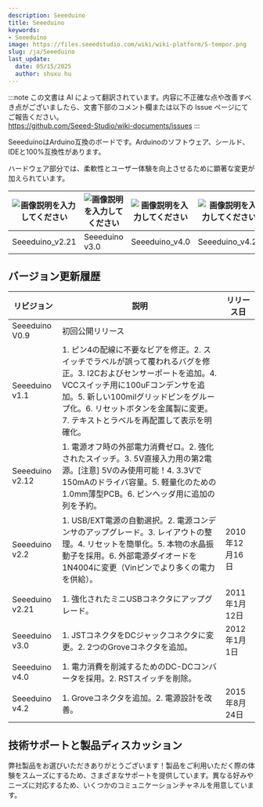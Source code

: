 ```yaml
---
description: Seeeduino 
title: Seeeduino 
keywords:
- Seeeduino 
image: https://files.seeedstudio.com/wiki/wiki-platform/S-tempor.png
slug: /ja/Seeeduino
last_update:
  date: 05/15/2025
  author: shuxu hu
---
```

:::note
この文書は AI によって翻訳されています。内容に不正確な点や改善すべき点がございましたら、文書下部のコメント欄または以下の Issue ページにてご報告ください。  
https://github.com/Seeed-Studio/wiki-documents/issues
:::

SeeeduinoはArduino互換のボードです。Arduinoのソフトウェア、シールド、IDEと100%互換性があります。

ハードウェア部分では、柔軟性とユーザー体験を向上させるために顕著な変更が加えられています。

|![画像説明を入力してください](https://files.seeedstudio.com/wiki/Seeeduino/img/Seeeduinov2211_02.jpg)|![画像説明を入力してください](https://files.seeedstudio.com/wiki/Seeeduino/img/Seeeduino_V3.0_Atmega_328P_01.jpg) |![画像説明を入力してください](https://files.seeedstudio.com/wiki/Seeeduino/img/Seeeduino_v4_photo.jpg)|![画像説明を入力してください](https://files.seeedstudio.com/wiki/Seeeduino/img/Seeeduino_v4_2_photo.jpg)|
|---|---|---|---|
|Seeeduino_v2.21 |Seeeduino v3.0 |Seeeduino_v4.0 |Seeeduino_v4.2)|

## バージョン更新履歴 ##

| リビジョン | 説明 | リリース日 |
|---|---|---|
|Seeeduino V0.9| 初回公開リリース ||
|Seeeduino v1.1|1. ピン4の配線に不要なビアを修正。2. スイッチでラベルが誤って覆われるバグを修正。3. I2Cおよびセンサーポートを追加。4. VCCスイッチ用に100uFコンデンサを追加。5. 新しい100milグリッドピンをグループ化。6. リセットボタンを金属製に変更。7. テキストとラベルを再配置して表示を明確化。||
|Seeeduino v2.12|1. 電源オフ時の外部電力消費ゼロ。2. 強化されたスイッチ。3. 5V直接入力用の第2電源。[注意] 5Vのみ使用可能！4. 3.3Vで150mAのドライバ容量。5. 軽量化のための1.0mm薄型PCB。6. ピンヘッダ用に追加の列を予約。||
|Seeeduino v2.2|1. USB/EXT電源の自動選択。2. 電源コンデンサのアップグレード。3. レイアウトの整理。4. リセットを簡単化。5. 本物の水晶振動子を採用。6. 外部電源ダイオードを1N4004に変更（Vinピンでより多くの電力を供給）。|2010年12月16日|
|Seeeduino v2.21|1. 強化されたミニUSBコネクタにアップグレード。|2011年1月12日|
|Seeeduino v3.0|1. JSTコネクタをDCジャックコネクタに変更。2. 2つのGroveコネクタを追加。|2012年1月1日|
|Seeeduino v4.0|1. 電力消費を削減するためのDC-DCコンバータを採用。2. RSTスイッチを削除。||
|Seeeduino v4.2|1. Groveコネクタを追加。2. 電源設計を改善。|2015年8月24日|

## 技術サポートと製品ディスカッション

弊社製品をお選びいただきありがとうございます！製品をご利用いただく際の体験をスムーズにするため、さまざまなサポートを提供しています。異なる好みやニーズに対応するため、いくつかのコミュニケーションチャネルを用意しています。

<div class="button_tech_support_container">
<a href="https://forum.seeedstudio.com/" class="button_forum"></a> 
<a href="https://www.seeedstudio.com/contacts" class="button_email"></a>
</div>

<div class="button_tech_support_container">
<a href="https://discord.gg/eWkprNDMU7" class="button_discord"></a> 
<a href="https://github.com/Seeed-Studio/wiki-documents/discussions/69" class="button_discussion"></a>
</div>